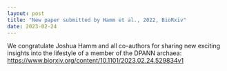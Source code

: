 ```yaml
---
layout: post
title: "New paper submitted by Hamm et al., 2022, BioRxiv"
date: 2023-02-24
---
```


We congratulate Joshua Hamm and all co-authors for sharing new exciting insights into the lifestyle of a member of the DPANN archaea:
<a href="https://www.biorxiv.org/content/10.1101/2023.02.24.529834v1">https://www.biorxiv.org/content/10.1101/2023.02.24.529834v1</a>


